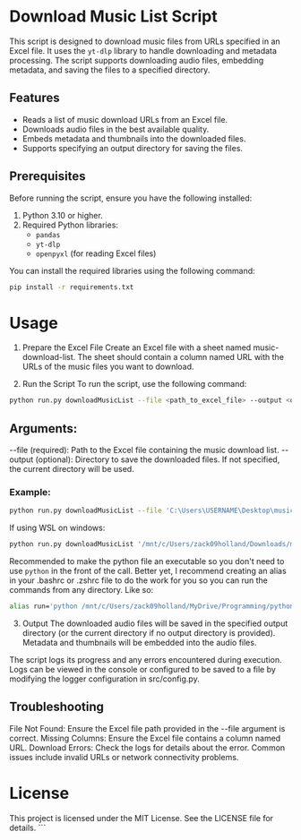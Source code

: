 # Download Music List Script

This script is designed to download music files from URLs specified in an Excel file. It uses the `yt-dlp` library to handle downloading and metadata processing. The script supports downloading audio files, embedding metadata, and saving the files to a specified directory.

## Features
- Reads a list of music download URLs from an Excel file.
- Downloads audio files in the best available quality.
- Embeds metadata and thumbnails into the downloaded files.
- Supports specifying an output directory for saving the files.

## Prerequisites
Before running the script, ensure you have the following installed:
1. Python 3.10 or higher.
2. Required Python libraries:
   - `pandas`
   - `yt-dlp`
   - `openpyxl` (for reading Excel files)

You can install the required libraries using the following command:
```bash
pip install -r requirements.txt
```

# Usage
1. Prepare the Excel File
Create an Excel file with a sheet named music-download-list. The sheet should contain a column named URL with the URLs of the music files you want to download.

2. Run the Script
To run the script, use the following command:
```bash
python run.py downloadMusicList --file <path_to_excel_file> --output <output_directory>
```

## Arguments:
--file (required): Path to the Excel file containing the music download list.
--output (optional): Directory to save the downloaded files. If not specified, the current directory will be used.

### Example:
```zsh
python run.py downloadMusicList --file 'C:\Users\USERNAME\Desktop\music-download-list.xlsx' --output <file_path>
```

If using WSL on windows:
```zsh
python run.py downloadMusicList '/mnt/c/Users/zack09holland/Downloads/music-download-list.xlsx' --output <output_file_path>
```

Recommended to make the python file an executable so you don't need to use `python` in the front of the call.
Better yet, I recommend creating an alias in your .bashrc or .zshrc file to do the work for you so you can run the commands from any directory.
Like so:
```zsh
alias run='python /mnt/c/Users/zack09holland/MyDrive/Programming/python/DJAudioSuite/run.py
```

3. Output
The downloaded audio files will be saved in the specified output directory (or the current directory if no output directory is provided).
Metadata and thumbnails will be embedded into the audio files.

The script logs its progress and any errors encountered during execution. Logs can be viewed in the console or configured to be saved to a file by modifying the logger configuration in src/config.py.

## Troubleshooting
File Not Found: Ensure the Excel file path provided in the --file argument is correct.
Missing Columns: Ensure the Excel file contains a column named URL.
Download Errors: Check the logs for details about the error. Common issues include invalid URLs or network connectivity problems.



# License
This project is licensed under the MIT License. See the LICENSE file for details. ```